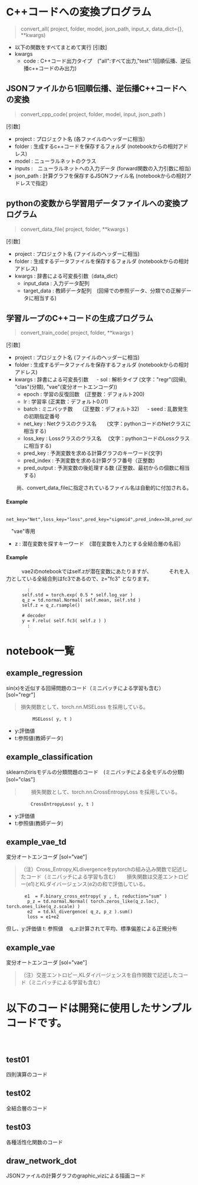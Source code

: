 # C++コードへの変換プログラム

> convert_all( project, folder, model, json_path, input_x, data_dict={}, **kwargs)

 - 以下の関数をすべてまとめて実行
[引数]
 - kwargs
   - code : C++コード出力タイプ　("all":すべて出力,"test":1回順伝播、逆伝播c++コードのみ出力)
 
## JSONファイルから1回順伝播、逆伝播C++コードへの変換

> convert_cpp_code( project, folder, model, input, json_path )

[引数]
 - project  :  プロジェクト名 (各ファイルのヘッダーに相当）
 - folder   :  生成するc++コードを保存するフォルダ (notebookからの相対アドレス)
 - model    :  ニューラルネットのクラス
 - inputs   :　ニューラルネットへの入力データ (forward関数の入力引数に相当)
 - json_path : 計算グラフを保存するJSONファイル名  (notebookからの相対アドレスで指定)


## pythonの変数から学習用データファイルへの変換プログラム

> convert_data_file( project, folder, **kwargs )

[引数]
 - project : プロジェクト名 (ファイルのヘッダーに相当) 
 - folder  : 生成するデータファイルを保存するフォルダ (notebookからの相対アドレス)
 - kwargs  : 辞書による可変長引数（data_dict）
   - input_data  : 入力データ配列
   - target_data : 教師データ配列　(回帰での参照データ、分類での正解データに相当する)


## 学習ループのC++コードの生成プログラム

> convert_train_code( project, folder, **kwargs )

[引数]
 - project : プロジェクト名 (ファイルのヘッダーに相当) 
 - folder  : 生成するデータファイルを保存するフォルダ (notebookからの相対アドレス)
 - kwargs  : 辞書による可変長引数
　 - sol         : 解析タイプ (文字："regr"(回帰), "clas"(分類), "vae"(変分オートエンコーダ))
   - epoch       : 学習の反復回数　(正整数：デフォルト200)
   - lr          : 学習率          (正実数：デフォルト0.01)
   - batch       : ミニバッチ数　 （正整数：デフォルト32)
　 - seed        : 乱数発生の初期指定番号
   - net_key     : Netクラスのクラス名　　(文字：pythonコードのNetクラスに相当する)
   - loss_key    : Lossクラスのクラス名 　(文字：pythonコードのLossクラスに相当する)
   - pred_key    : 予測変数を求める計算グラフのキーワード(文字)
   - pred_index  : 予測変数を求める計算グラフ番号（正整数)
   - pred_output : 予測変数の後処理する数 (正整数、最初からの個数に相当する)
   
　　尚、convert_data_fileに指定されているファイル名は自動的に付加される。
   
#### Example
 ```
     net_key="Net",loss_key="loss",pred_key="sigmoid",pred_index=38,pred_output=10,seed=1
 ```

　"vae"専用
  - z   : 潜在変数を探すキーワード　(潜在変数を入力とする全結合層の名前）

#### Example
　　　vae2のnotebookではself.zが潜在変数にあたりますが、
　　　それを入力としている全結合則はfc3であるので、z="fc3" となります。
```
        :
      self.std = torch.exp( 0.5 * self.log_var )
      q_z = td.normal.Normal( self.mean, self.std )
      self.z = q_z.rsample()

      # decoder
      y = F.relu( self.fc3( self.z ) )
        :
```

# notebook一覧

## example_regression
sin(x)を近似する回帰問題のコード（ミニバッチによる学習も含む）  [sol="regr"]
 
>    損失関数として、torch.nn.MSELoss を採用している。
```     
     　　　MSELoss( y, t )
```  
- y:評価値
- t:参照値(教師データ)

## example_classification
sklearnのirisモデルの分類問題のコード　(ミニバッチによる全モデルの分類) [sol="clas"]
　
>　　損失関数として、torch.nn.CrossEntropyLoss を採用している。
```　　
　　　　　 CrossEntropyLoss( y, t )
```
- y:評価値
- t:参照値(教師データ)

## example_vae_td
変分オートエンコーダ [sol="vae"]

>   （注）Cross_Entropy,KLdivergenceをpytorchの組み込み関数で記述したコード（ミニバッチによる学習も含む）
>　 損失関数は交差エントロピー(e1)とKLダイバージェンス(e2)の和で評価している。
   
```
　　 　 e1  = F.binary_cross_entropy( y , t, reduction="sum" )
        p_z = td.normal.Normal( torch.zeros_like(q_z.loc), torch.ones_like(q_z.scale) )
        e2  = td.kl_divergence( q_z, p_z ).sum()
        loss = e1+e2
```

但し、y:評価値  t: 参照値　 q_z:計算されて平均、標準偏差による正規分布


## example_vae
変分オートエンコーダ [sol="vae"]

>    （注）交差エントロピー,KLダイバージェンスを自作関数で記述したコード（ミニバッチによる学習も含む）
        
# 以下のコードは開発に使用したサンプルコードです。
　
## test01
四則演算のコード
  
## test02
全結合層のコード
  
## test03
各種活性化関数のコード
  
## draw_network_dot
JSONファイルの計算グラフのgraphic_vizによる描画コード

